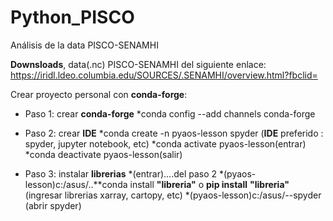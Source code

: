 # Python_PISCO
Análisis de la data PISCO-SENAMHI
<!-- Downsloads -->
**Downsloads**, data(.nc) PISCO-SENAMHI del siguiente enlace: https://iridl.ldeo.columbia.edu/SOURCES/.SENAMHI/overview.html?fbclid=
<!-- conda-forge-->
Crear proyecto personal con **conda-forge**:
<!-- UL -->
* Paso 1: crear **conda-forge**<!-- UL -->
    *conda config --add channels conda-forge
    
* Paso 2: crear **IDE**<!-- UL -->
    *conda create -n pyaos-lesson spyder (**IDE** preferido : spyder, jupyter notebook, etc)
        *conda activate pyaos-lesson(entrar)
        *conda deactivate pyaos-lesson(salir)
 
 * Paso 3: instalar **librerias**<!-- UL -->
     *(entrar)....del paso 2
     *(pyaos-lesson)c:/asus/..**conda install **"libreria"** o **pip install** **"libreria"** (ingresar librerias xarray, cartopy, etc)
     *(pyaos-lesson)c:/asus/--spyder (abrir spyder)
 
 
        

